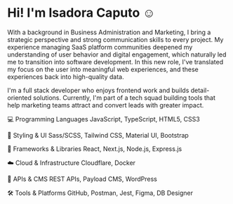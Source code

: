 # Hi! I'm Isadora Caputo ☺️

With a background in Business Administration and Marketing, I bring a strategic perspective and strong communication skills to every project. My experience managing SaaS platform communities deepened my understanding of user behavior and digital engagement, which naturally led me to transition into software development. In this new role, I've translated my focus on the user into meaningful web experiences, and these experiences back into high-quality data.

I'm a full stack developer who enjoys frontend work and builds detail-oriented solutions. Currently, I'm part of a tech squad building tools that help marketing teams attract and convert leads with greater impact.

💻 Programming Languages
JavaScript, TypeScript, HTML5, CSS3

🎨 Styling & UI
Sass/SCSS, Tailwind CSS, Material UI, Bootstrap

🧰 Frameworks & Libraries
React, Next.js, Node.js, Express.js

☁️ Cloud & Infrastructure
Cloudflare, Docker

🔌 APIs & CMS
REST APIs, Payload CMS, WordPress

🛠️ Tools & Platforms
GitHub, Postman, Jest, Figma, DB Designer
